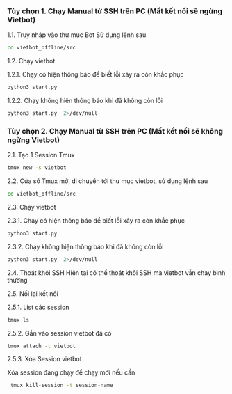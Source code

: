 
### Tùy chọn 1. Chạy Manual từ SSH trên PC (Mất kết nối sẽ ngừng Vietbot)

1.1. Truy nhập vào thư mục Bot
Sử dụng lệnh sau

```sh
cd vietbot_offline/src
```
1.2. Chạy vietbot

1.2.1. Chạy có hiện thông báo để biết lỗi xảy ra còn khắc phục
```sh
python3 start.py
```
1.2.2. Chạy không hiện thông báo khi đã không còn lỗi
```sh
python3 start.py  2>/dev/null
```


### Tùy chọn 2. Chạy Manual từ SSH trên PC (Mất kết nối sẽ không ngừng Vietbot)

2.1. Tạo 1 Session Tmux

```sh
tmux new -s vietbot
```
2.2. Cửa sổ Tmux mở, di chuyển tới thư mục vietbot, sử dụng lệnh sau

```sh
cd vietbot_offline/src
```
2.3. Chạy vietbot

2.3.1. Chạy có hiện thông báo để biết lỗi xảy ra còn khắc phục
```sh
python3 start.py
```
2.3.2. Chạy không hiện thông báo khi đã không còn lỗi
```sh
python3 start.py  2>/dev/null
```
2.4. Thoát khỏi SSH
Hiện tại có thể thoát khỏi SSH mà vietbot vẫn chạy bình thường

2.5. Nối lại kết nối

2.5.1. List các session

```sh
tmux ls
```

2.5.2. Gắn vào session vietbot đã có

```sh
tmux attach -t vietbot
```
2.5.3. Xóa Session vietbot

Xóa session đang chạy để chạy mới nếu cần

```sh
 tmux kill-session -t session-name
```
